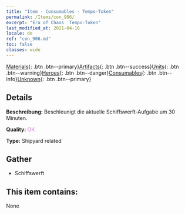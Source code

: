 ```yaml
---
title: "Item - Consumables - Tempo-Token"
permalink: /Items/con_906/
excerpt: "Era of Chaos  Tempo-Token"
last_modified_at: 2021-04-16
locale: de
ref: "con_906.md"
toc: false
classes: wide
---
```

 [Materials](/de/Items/){: .btn .btn--primary}[Artifacts](/de/Items/Artifacts/){: .btn .btn--success}[Units](/de/Items/Units/){: .btn .btn--warning}[Heroes](/de/Items/Heroes/){: .btn .btn--danger}[Consumables](/de/Items/Consumables/){: .btn .btn--info}[Unknown](/de/Items/Unknown/){: .btn .btn--primary}

## Details
 **Beschreibung:** Beschleunigt die aktuelle Schiffswerft-Aufgabe um 30 Minuten.

 **Quality:** <span style="color: #DA70D6">OK</span>

 **Type:** Shipyard related

## Gather

*    Schiffswerft 

## This item contains:

  None

